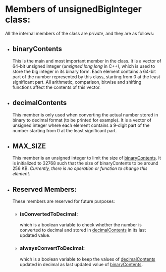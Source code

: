 # Members of unsignedBigInteger class:
All the internal members of the class are *private*, and they are as follows:
- ## binaryContents
  This is the main and most important member in the class. It is a vector of 64-bit unsigned integer (*unsigned long long* in C++),
  which is used to store the big integer in its binary form. Each element contains a 64-bit part of the number represented by this
  class, starting from 0 at the least significant part. All arithmetic, comparison, bitwise and shifting functions affect the
  contents of this vector.

- ## decimalContents
  This member is only used when converting the actual number stored in binary to decimal format (to be printed for example).
  It is a vector of unsigned integer where each element contains a 9-digit part of the number starting from 0 at the least
  significant part.

- ## MAX_SIZE
  This member is an unsigned integer to limit the size of [binaryContents](#binarycontents). It is initialized to 32768 such that the size of
  binaryContents to be around 256 KB. *Currently, there is no operation or function to change this element.*

- ## Reserved Members:
  These members are reserved for future purposes:
    - ### isConvertedToDecimal: 
      which is a boolean variable to check whether the number is converted to decimal and stored in [decimalContents](#decimalContents) in its last updated value.
    - ### alwaysConvertToDecimal:
      which is a boolean variable to keep the values of [decimalContents](#decimalContents) updated in decimal as last updated value of [binaryContents](#binarycontents).
